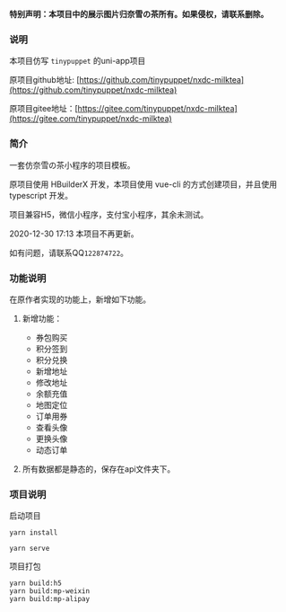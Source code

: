 **特别声明：本项目中的展示图片归奈雪の茶所有。如果侵权，请联系删除。**
### 说明

本项目仿写 ``tinypuppet`` 的uni-app项目

原项目github地址: [https://github.com/tinypuppet/nxdc-milktea](https://github.com/tinypuppet/nxdc-milktea)

原项目gitee地址：[https://gitee.com/tinypuppet/nxdc-milktea](https://gitee.com/tinypuppet/nxdc-milktea)

### 简介

一套仿奈雪の茶小程序的项目模板。

原项目使用 HBuilderX 开发，本项目使用 vue-cli 的方式创建项目，并且使用 typescript 开发。

项目兼容H5，微信小程序，支付宝小程序，其余未测试。

2020-12-30 17:13 本项目不再更新。

如有问题，请联系QQ``122874722``。

### 功能说明

在原作者实现的功能上，新增如下功能。

1. 新增功能：

	- 券包购买
	- 积分签到
	- 积分兑换
	- 新增地址
	- 修改地址
	- 余额充值
	- 地图定位
	- 订单用券
	- 查看头像
	- 更换头像
	- 动态订单

2. 所有数据都是静态的，保存在api文件夹下。
### 项目说明

启动项目

```
yarn install
```

```
yarn serve
```

项目打包

```
yarn build:h5
yarn build:mp-weixin
yarn build:mp-alipay
```
